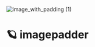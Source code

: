 <p align="center">
	
![image_with_padding (1)](https://github.com/user-attachments/assets/f625f615-3727-41eb-bbfa-e52f787f0c65)

</p>

# 🪐 imagepadder
